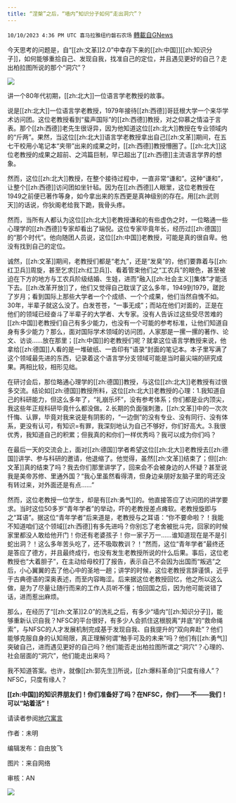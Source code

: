 ```yaml
---
title: “涅槃”之后，“墙内”知识分子如何“走出洞穴”？
---
```

`10/10/2023 4:36 PM UTC 喜马拉雅纽约磐石农场` [轉載自GNews](https://gnews.org/articles/1814679)

今天思考的问题是，自“[[zh:文革]]2.0”中幸存下来的[[zh:中国]][[zh:知识分子]]，如何能够重拾自己、发现自我，找准自己的定位，并且遇见更好的自己？走出柏拉图所说的那个“洞穴”？


![](ipfs://QmSkVYgQyey4baENQHviXXvhVZ3vqMRA82pgFxpe7bCKF1?.png)


讲一个80年代初期，[[zh:北大]]一位语言学老教授的故事。

说是[[zh:北大]]一位语言学老教授，1979年接待[[zh:西德]]哥廷根大学一个来华学术访问团。这位老教授看到“蜚声国际”的[[zh:西德]]教授，对之仰慕之情溢于言表。那个[[zh:西德]]老先生很讶异，因为他知道这位[[zh:北大]]教授在专业领域内的“斤两”。果然，当这位[[zh:北大]]语言学老教授拿出自己[[zh:文革]]期间，在五七干校用小笔记本“夹带”出来的成果之时，[[zh:西德]]教授懵圈了。[[zh:北大]]这位老教授的成果之超前、之鸿篇巨制，早已超出了[[zh:西德]]主流语言学界的想象。

然而，这位[[zh:北大]]教授，在整个接待过程中，一直非常“谦和”。这种“谦和”，让整个[[zh:西德]]访问团如坐针毡。因为在[[zh:西德]]人眼里，这位老教授在1949之前便已著作等身，如今拿出来的东西更是真神级别的存在。用[[zh:武则天]]的话说，你狄阁老给我下跪，我骨头疼。

然而，当所有人都认为这位[[zh:北大]]老教授谦和的有些虚伪之时，一位略通一些心理学的[[zh:西德]]专家却看出了端倪。这位专家毕竟年长，经历过[[zh:德国]]的“那个时代”。他向随团人员说，这位[[zh:中国]]老教授，可能是真的很自卑。他没有找到自己的定位。

诚然，[[zh:文革]]期间，老教授们都是“老九”，还是“发臭”的，他们要靠着与[[zh:红卫兵]]周旋，甚至乞求[[zh:红卫兵]]、看着管束他们之“工农兵”的眼色，甚至被迫在下方的地方与工农兵阶级结婚、生娃，进而“融入[[zh:社会主义]]集体”才能活下去。[[zh:改革开放]]了，他们又觉得自己耽误了这么多年，1949到1979，蹉跎了岁月；看到国际上那些大学者一个个成绩、一个个成果，他们当然自愧不如。30年，半辈子就这么没了。白发苍苍，“一事无成”；而站在他们对面的，正是在他们的领域已经奋斗了半辈子的大学者、大专家。没有人告诉过这些受尽苦难的[[zh:中国]]老教授们自己有多少能力，也没有一个可能的参考标准，让他们知道自身有多少能力？那么，面对国际学术领域的访问团，人家那是一摞一摞的著作、论文、访谈……放在那里；[[zh:中国]]的老教授们呢？就拿这位语言学教授来说，他拿给[[zh:德国]]人看的是一堆破纸、一沓印有“语录”封面的笔记本。本子里写满了这个领域最先进的东西，记录着这个语言学分支领域可能是当时最尖端的研究成果。两相比较，相形见绌。

在研讨会后，那位略通心理学的[[zh:德国]]教授，与这位[[zh:北大]]老教授有过很多交流。结论如[[zh:德国]]教授所料，这位[[zh:北大]]老教授的心理：1.我知道自己的科研能力，但这么多年了，“礼崩乐坏”，没有参考体系；你们都是业内顶尖，我这些年正规科研毕竟什么都没做。2.长期的负面强刺激，[[zh:文革]]中的一次次忏悔、认罪，毕竟对我来说是有阴影的，“一边倒”的没有专业、没有同行、没有体系，更没有认可，有知识\=有罪，我深刻地认为自己不够好，你们好高大。3.我很优秀，我知道自己的积累；但我真的和你们一样优秀吗？我可以成为你们吗？

在最后一天的交流会上，面对[[zh:德国]]学者希望这位[[zh:北大]]老教授去[[zh:德国]]讲学、参与科研的邀请，他退缩了。他觉得，虽然[[zh:文革]]结束了；但[[zh:文革]]真的结束了吗？我去你们那里讲学了，回来会不会被身边的人怀疑？甚至说我是美帝苏修、里通外国？“我心里虽然看得清，但身边亲朋好友脑子里的弯还没有转过来，对外面还是有点……”

然而，这位老教授一位学生，却是有[[zh:勇气]]的。他直接答应了访问团的讲学要求。当时这位50多岁“青年学者”的举动，吓的老教授差点瘫软。老教授旋即与之“耳语”。据这位“青年学者”后来道是，老教授与之耳语：“你不要命啦？！我能不知道咱们这个领域[[zh:西德]]有多先进吗？你别忘了老舍被批斗完，回家的时候家里都没人敢给他开门！你还有老婆孩子！你一家子万一……谁知道现在是不是引蛇出洞？！这么多年苦头吃了，还不吸取教训？！”然而，这位“青年学者”最终还是答应了德方，并且最终成行，也没有发生老教授所说的什么后果。事后，这位老教授也“大着胆子”，在主动给母校打了报告，表示自己不会因为出国而“叛逃”之后，小心翼翼的去了他心中的圣地一趟；讲学的时候，这位老教授言辞谨慎，近乎于古典德语的深奥表述，而至内容晦涩。后来据这位老教授回忆，他之所以这么做，是为了尽量让随行而来的工作人员听不懂；怕回国之后，因为他可能说错了话，进而惹出麻烦。

那么，在经历了“[[zh:文革]]2.0”的洗礼之后，有多少“墙内”[[zh:知识分子]]，能够重新认识自我？NFSC的平台很好，有多少人会抓住这根脱离“井底”的“救命绳索”，与NFSC的人才发展机制完成基于发现自我、自我提升的“双向奔赴”？他们能够克服自身的认知局限，真正理解何谓“触手可及的未来”吗？他们有[[zh:勇气]]突破自己，进而遇见更好的自己吗？他们能否走出柏拉图所谓之“洞穴”？心理的、社会层面的“洞穴”，他们能走出来吗？

我不知道答案。也许，就像[[zh:郭先生]]所说，[[zh:爆料革命]]“只度有缘人”？NFSC，只度有缘人？

**[[zh:中国]]的知识界朋友们！你们准备好了吗？在NFSC，你们——不——我们！可以“站着活”！**


请读者参阅[地穴寓言](https://zh.m.wikipedia.org/zh-hans/%E5%9C%B0%E7%A9%B4%E5%AF%93%E8%A8%80)




作者：未明

编辑发布：自由放飞

图片：来自网络

审核：AN


![](ipfs://QmUZqB9NW3KL9XJDEgeZyuc9Dq3h3yM1coYYRGHFBrahr2?.png)

